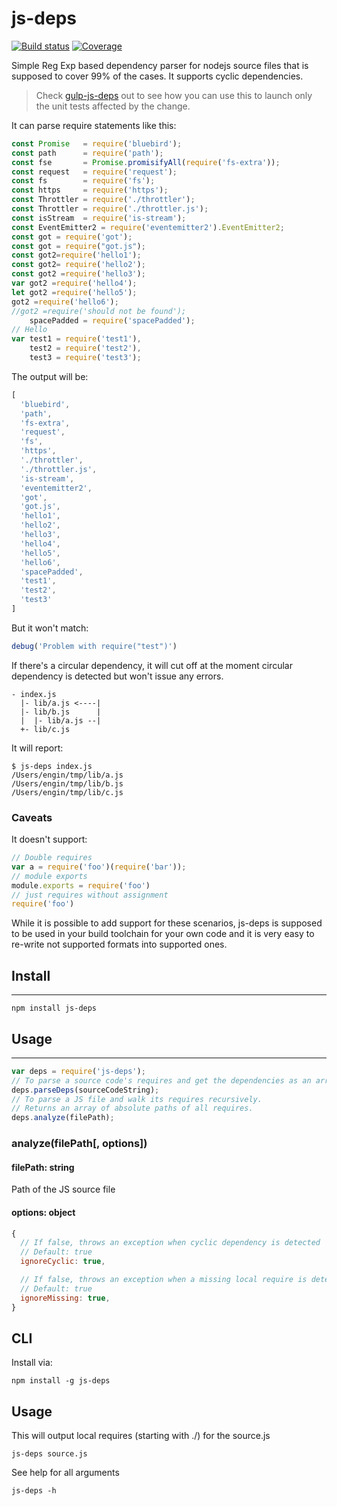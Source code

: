 # js-deps

[![Build status](https://img.shields.io/travis/engina/js-deps.svg?style=flat-square)](https://travis-ci.org/engina/js-deps)
[![Coverage](https://img.shields.io/codecov/c/github/engina/js-deps.svg?style=flat-square)](https://codecov.io/github/engina/js-deps?branch=master)

Simple Reg Exp based dependency parser for nodejs source files that is supposed to cover 99% of the cases. It supports cyclic dependencies.

> Check [gulp-js-deps](https://github.com/engina/gulp-js-deps) out to see how you can use this to launch only the unit tests affected by the change.

It can parse require statements like this:
```javascript
const Promise   = require('bluebird');
const path      = require('path');
const fse       = Promise.promisifyAll(require('fs-extra'));
const request   = require('request');
const fs        = require('fs');
const https     = require('https');
const Throttler = require('./throttler');
const Throttler = require('./throttler.js');
const isStream  = require('is-stream');
const EventEmitter2 = require('eventemitter2').EventEmitter2;
const got = require('got');
const got = require("got.js");
const got2=require('hello1');
const got2= require('hello2');
const got2 =require('hello3');
var got2 =require('hello4');
let got2 =require('hello5');
got2 =require('hello6');
//got2 =require('should not be found');
    spacePadded = require('spacePadded');
// Hello
var test1 = require('test1'),
    test2 = require('test2'),
    test3 = require('test3');
```

The output will be:

```javascript
[
  'bluebird',
  'path',
  'fs-extra',
  'request',
  'fs',
  'https',
  './throttler',
  './throttler.js',
  'is-stream',
  'eventemitter2',
  'got',
  'got.js',
  'hello1',
  'hello2',
  'hello3',
  'hello4',
  'hello5',
  'hello6',
  'spacePadded',
  'test1',
  'test2',
  'test3'
]
```

But it won't match:

```javascript
debug('Problem with require("test")')
```

If there's a circular dependency, it will cut off at the moment circular dependency is detected but won't issue any errors.
```
- index.js
  |- lib/a.js <----|
  |- lib/b.js      |
  |  |- lib/a.js --|
  +- lib/c.js
```

It will report:
```
$ js-deps index.js
/Users/engin/tmp/lib/a.js
/Users/engin/tmp/lib/b.js
/Users/engin/tmp/lib/c.js
```

### Caveats
It doesn't support:
```javascript
// Double requires
var a = require('foo')(require('bar'));
// module exports
module.exports = require('foo')
// just requires without assignment
require('foo')
```
While it is possible to add support for these scenarios, js-deps is supposed to be used in your build toolchain for your own code and it is very easy to re-write not supported formats into supported ones.

## Install
-------
```
npm install js-deps
```

## Usage
-----
```javascript
var deps = require('js-deps');
// To parse a source code's requires and get the dependencies as an array
deps.parseDeps(sourceCodeString);
// To parse a JS file and walk its requires recursively.
// Returns an array of absolute paths of all requires.
deps.analyze(filePath);
```
### analyze(filePath[, options])

#### filePath: string
Path of the JS source file

#### options: object
```javascript
{
  // If false, throws an exception when cyclic dependency is detected
  // Default: true
  ignoreCyclic: true,

  // If false, throws an exception when a missing local require is detected
  // Default: true
  ignoreMissing: true, 
}
```

## CLI
Install via:
```
npm install -g js-deps
```

## Usage
This will output local requires (starting with ./) for the source.js
```
js-deps source.js
```
See help for all arguments
```
js-deps -h
```
